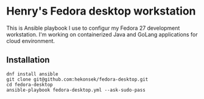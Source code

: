 # Henry's Fedora desktop workstation

This is Ansible playbook I use to configur my Fedora 27 development workstation. I'm working on containerized Java and 
GoLang applications for cloud environment.

## Installation

    dnf install ansible
    git clone git@github.com:hekonsek/fedora-desktop.git
    cd fedora-desktop
    ansible-playbook fedora-desktop.yml --ask-sudo-pass